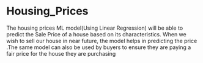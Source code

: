# Housing_Prices
The housing prices ML model(Using Linear Regression) will be able to predict the Sale 
Price of a house based on its characteristics. When we wish to sell our house in near future, the model helps in 
predicting the price .The same model can also be used by buyers to ensure they are paying a fair price for the 
house they are purchasing
